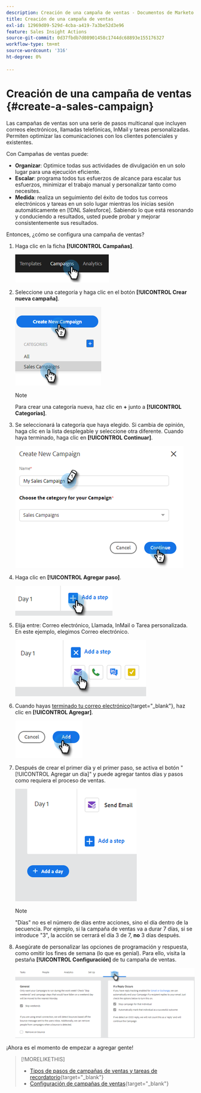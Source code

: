 ```yaml
---
description: Creación de una campaña de ventas - Documentos de Marketo - Documentación del producto
title: Creación de una campaña de ventas
exl-id: 12969d09-529d-4cba-a419-7a3be52d3e96
feature: Sales Insight Actions
source-git-commit: 0d37fbdb7d08901458c1744dc68893e155176327
workflow-type: tm+mt
source-wordcount: '316'
ht-degree: 0%

---
```


# Creación de una campaña de ventas {#create-a-sales-campaign}

Las campañas de ventas son una serie de pasos multicanal que incluyen correos electrónicos, llamadas telefónicas, InMail y tareas personalizadas. Permiten optimizar las comunicaciones con los clientes potenciales y existentes.

Con Campañas de ventas puede:

* **Organizar**: Optimice todas sus actividades de divulgación en un solo lugar para una ejecución eficiente.
* **Escalar**: programa todos tus esfuerzos de alcance para escalar tus esfuerzos, minimizar el trabajo manual y personalizar tanto como necesites.
* **Medida**: realiza un seguimiento del éxito de todos tus correos electrónicos y tareas en un solo lugar mientras los inicias sesión automáticamente en [!DNL Salesforce]. Sabiendo lo que está resonando y conduciendo a resultados, usted puede probar y mejorar consistentemente sus resultados.

Entonces, ¿cómo se configura una campaña de ventas?

1. Haga clic en la ficha **[!UICONTROL Campañas]**.

   ![](assets/create-a-sales-campaign-1.png)

1. Seleccione una categoría y haga clic en el botón **[!UICONTROL Crear nueva campaña]**.

   ![](assets/create-a-sales-campaign-2.png)

   >[!NOTE]
   >
   >Para crear una categoría nueva, haz clic en **+** junto a **[!UICONTROL Categorías]**.

1. Se seleccionará la categoría que haya elegido. Si cambia de opinión, haga clic en la lista desplegable y seleccione otra diferente. Cuando haya terminado, haga clic en **[!UICONTROL Continuar]**.

   ![](assets/create-a-sales-campaign-3.png)

1. Haga clic en **[!UICONTROL Agregar paso]**.

   ![](assets/create-a-sales-campaign-4.png)

1. Elija entre: Correo electrónico, Llamada, InMail o Tarea personalizada. En este ejemplo, elegimos Correo electrónico.

   ![](assets/create-a-sales-campaign-5.png)

1. Cuando hayas [terminado tu correo electrónico](/help/marketo/product-docs/marketo-sales-insight/actions/campaigns/sales-campaign-step-types-and-reminder-tasks.md#email){target="_blank"}, haz clic en **[!UICONTROL Agregar]**.

   ![](assets/create-a-sales-campaign-6.png)

1. Después de crear el primer día y el primer paso, se activa el botón &quot;[!UICONTROL Agregar un día]&quot; y puede agregar tantos días y pasos como requiera el proceso de ventas.

   ![](assets/create-a-sales-campaign-7.png)

   >[!NOTE]
   >
   >&quot;Días&quot; no es el número de días entre acciones, sino el día dentro de la secuencia. Por ejemplo, si la campaña de ventas va a durar 7 días, si se introduce &quot;3&quot;, la acción se cerrará el día 3 de 7, **no** 3 días después.

1. Asegúrate de personalizar las opciones de programación y respuesta, como omitir los fines de semana (lo que es genial). Para ello, visita la pestaña **[!UICONTROL Configuración]** de tu campaña de ventas.

   ![](assets/create-a-sales-campaign-8.png)

¡Ahora es el momento de empezar a agregar gente!

>[!MORELIKETHIS]
>
>* [Tipos de pasos de campañas de ventas y tareas de recordatorio](/help/marketo/product-docs/marketo-sales-insight/actions/campaigns/sales-campaign-step-types-and-reminder-tasks.md){target="_blank"}
>* [Configuración de campañas de ventas](/help/marketo/product-docs/marketo-sales-insight/actions/campaigns/sales-campaign-settings.md){target="_blank"}
